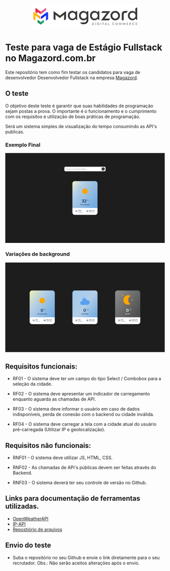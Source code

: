 <div align='center'>
 
![Magazord](image/logo-magazord.png)
 
 </div>

# Teste para vaga de Estágio Fullstack no Magazord.com.br
Este repositório tem como fim testar os candidatos para vaga de desenvolvedor Desenvolvedor Fullstack na empresa [Magazord](https://magazord.com.br).

## O teste

O objetivo deste teste é garantir que suas habilidades de programação sejam postas a prova. 
O importante é o funcionamento e o cumprimento com os requisitos e utilização de boas práticas de programação. 

Será um sistema simples de visualização do tempo consumindo as API's publicas.

### Exemplo Final
![Exemplo](image/example.png)

### Variações de background
![Variações](image/variants.png)

## Requisitos funcionais:

- RF01 - O sistema deve ter um campo do tipo Select / Combobox para a seleção da cidade.

- RF02 - O sistema deve apresentar um indicador de carregamento enquanto aguarda as chamadas de API.

- RF03 - O sistema deve informar o usuário em caso de dados indisponíveis, perda de conexão com o backend ou cidade inválida.

- RF04 - O sistema deve carregar a tela com a cidade atual do usuário pré-carregada (Utilizar IP e geolocalização).


## Requisitos não funcionais:

- RNF01 - O sistema deve utilizar JS, HTML, CSS.

- RNF02 - As chamadas de APi's públicas devem ser feitas através do Backend.

- RNF03 - O sistema deverá ter seu controle de versão no Github.


## Links para documentação de ferramentas utilizadas.

- [OpenWeatherAPI](https://openweathermap.org/current)
- [IP-API](https://ip-api.com/)
- [Repostiório de arquivos](/assets/)

## Envio do teste

* Suba o repositório no seu Github e envie o link diretamente para o seu recrutador.
Obs.: Não serão aceitos alterações após o envio.